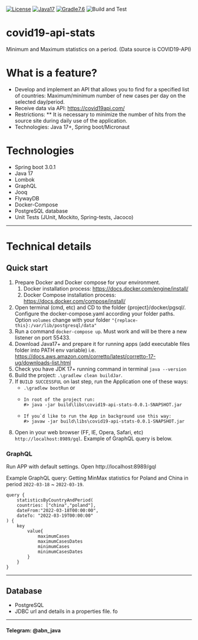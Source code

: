 [![License](https://img.shields.io/badge/License-Apache%202.0-blue.svg)](https://opensource.org/licenses/Apache-2.0)
[![Java17](https://img.shields.io/badge/java-17-blue)](https://img.shields.io/badge/java-17-blue)
[![Gradle7.6](https://img.shields.io/badge/gradle-v7-blue)](https://img.shields.io/badge/gradle-v7-blue)
![Build and Test](https://github.com/abn-dev-01)

# covid19-api-stats

Minimum and Maximum statistics on a period.
(Data source is COVID19-API)

# What is a feature?

* Develop and implement an API that allows you to find for a specified list of countries: Maximum/minimum number of new
  cases per day on the selected day/period.
* Receive data via API: https://covid19api.com/
* Restrictions:
  ** It is necessary to minimize the number of hits from the source site during daily use of the application.
* Technologies: Java 17+, Spring boot/Micronaut

# Technologies

* Spring boot 3.0.1
* Java 17
* Lombok
* GraphQL
* Jooq
* FlywayDB
* Docker-Compose
* PostgreSQL database
* Unit Tests (JUnit, Mockito, Spring-tests, Jacoco)

---

# Technical details

## Quick start

1) Prepare Docker and Docker compose for your environment.
    1) Docker installation process: https://docs.docker.com/engine/install/
    2) Docker Compose installation process: https://docs.docker.com/compose/install/
2) Open terminal (cmd, etc) and CD to the folder {project}/docker/pgsql/. Configure the docker-compose.yaml according
   your folder paths. Option `volumes` change with your folder `"{replace-this}:/var/lib/postgresql/data"`
3) Run a command  `docker-compose up`. Must work and will be there a new listener on port 55433.
4) Download Java17+ and prepare it for running apps (add executable files folder into PATH env variable)
   i.e. https://docs.aws.amazon.com/corretto/latest/corretto-17-ug/downloads-list.html
5) Check you have JDK 17+ running command in terminal
   `java --version`
6) Build the project: `.\gradlew clean buildJar`.
7) If `BUILD SUCCESSFUL` on last step, run the Application one of these ways:
    * `.\gradlew bootRun` or
    *     In root of the project run:
          #> java -jar build\libs\covid19-api-stats-0.0.1-SNAPSHOT.jar
    *     If you`d like to run the App in background use this way: 
          #> javaw -jar build\libs\covid19-api-stats-0.0.1-SNAPSHOT.jar

8) Open in your web browser (FF, IE, Opera, Safari, etc) `http://localhost:8989/gql`. Example of GraphQL query is below.

### GraphQL

Run APP with default settings.
Open http://localhost:8989/gql

Example GraphQL query: Getting MinMax statistics for Poland and China in period `2022-03-18` ~ `2022-03-19`.

    query {
        statisticsByCountryAndPeriod(
        countries: ["china","poland"],
        dateFrom:"2022-03-18T00:00:00",
        dateTo: "2022-03-19T00:00:00"
    ) {
        key
            value{
                maximumCases
                maximumCasesDates
                minimumCases
                minimumCasesDates
            }
        }
    }

---

## Database

* PostgreSQL
* JDBC url and details in a properties file. fo

---

#### Telegram: @abn_java
